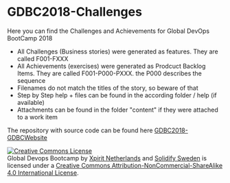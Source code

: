 # GDBC2018-Challenges
Here you can find the Challenges and Achievements for Global DevOps BootCamp 2018

* All Challenges (Business stories) were generated as features. They are called F001-FXXX
* All Achievements (exercises) were generated as Prodcuct Backlog Items. They are called F001-P000-PXXX. the P000 describes the sequence
* Filenames do not match the titles of the story, so beware of that
* Step by Step help + files can be found in the according folder / help (if available)
* Attachments can be found in the folder "content" if they were attached to a work item

The repository with source code can be found here [GDBC2018-GDBCWebsite](https://github.com/XpiritBV/GDBC2018-GDBCWebsite)

[![Creative Commons License](https://i.creativecommons.org/l/by-nc-sa/4.0/88x31.png)](http://creativecommons.org/licenses/by-nc-sa/4.0/)  
Global Devops Bootcamp by [Xpirit Netherlands](https://xpirt.com) and [Solidify Sweden](https://solidify.se) is licensed under a [Creative Commons Attribution-NonCommercial-ShareAlike 4.0 International License](http://creativecommons.org/licenses/by-nc-sa/4.0/).



